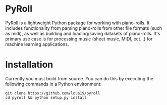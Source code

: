 # PyRoll

PyRoll is a lightweight Python package for working with piano-rolls. It includes functionality from parsing piano-rolls from other file formats (such as midi), as well as building and loading/saving datasets of piano-rolls. It's primary use case is for processing music (sheet music, MIDI, ect...) for machine learning applications.

# Installation

Currently you must build from source. You can do this by executing the following commands in a Python environment:

```
git clone https://github.com/loua19/pyroll
cd pyroll && python setup.py install
```